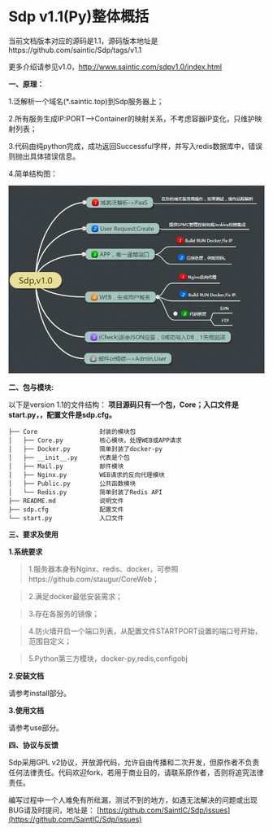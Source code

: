 # Sdp v1.1(Py)整体概括

当前文档版本对应的源码是1.1，源码版本地址是https://github.com/saintic/Sdp/tags/v1.1

更多介绍请参见v1.0，http://www.saintic.com/sdpv1.0/index.html

**一、原理：**

1.泛解析一个域名(*.saintic.top)到Sdp服务器上；

2.所有服务生成IP:PORT-->Container的映射关系，不考虑容器IP变化，只维护映射列表；

3.代码由纯python完成，成功返回Successful字样，并写入redis数据库中，错误则抛出具体错误信息。

4.简单结构图：

![](../imgs/sdpy.jpg)

**二、包与模块:**

以下是version 1.1的文件结构：
**项目源码只有一个包，Core；入口文件是start.py，，配置文件是sdp.cfg。**

```
├── Core                 封装的模块包
│   ├── Core.py          核心模块，处理WEB或APP请求
│   ├── Docker.py        简单封装了docker-py
│   ├── __init__.py      代表是个包
│   ├── Mail.py          邮件模块
│   ├── Nginx.py         WEB请求的反向代理模块
│   ├── Public.py        公共函数模块
│   └── Redis.py         简单封装了Redis API
├── README.md            说明文件
├── sdp.cfg              配置文件
└── start.py             入口文件
```

**三、要求及使用**

**1.系统要求**
  
  >1.服务器本身有Nginx、redis、docker，可参照https://github.com/staugur/CoreWeb；
  
  >2.满足docker最低安装需求；
  
  >3.存在各服务的镜像；

  >4.防火墙开启一个端口列表，从配置文件STARTPORT设置的端口号开始，范围自定义；
  
  >5.Python第三方模块，docker-py,redis,configobj

**2.安装文档**

请参考install部分。

**3.使用文档**

请参考use部分。


**四、协议与反馈**

Sdp采用GPL v2协议，开放源代码，允许自由传播和二次开发，但原作者不负责任何法律责任。代码欢迎fork，若用于商业目的，请联系原作者，否则将追究法律责任。

编写过程中一个人难免有所纰漏，测试不到的地方，如遇无法解决的问题或出现BUG请及时提问，地址是：
[https://github.com/SaintIC/Sdp/issues](https://github.com/SaintIC/Sdp/issues)
